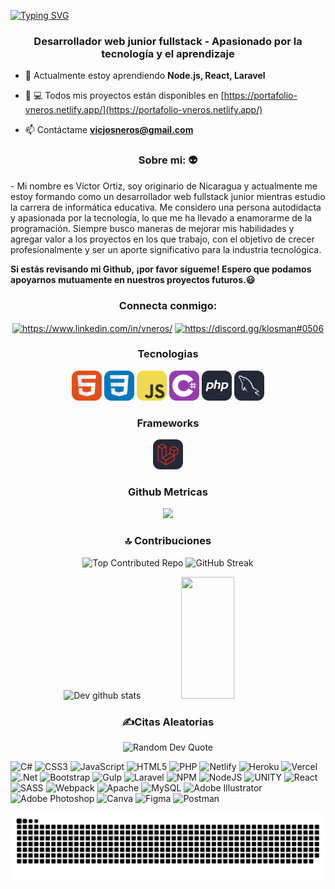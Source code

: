 [![Typing SVG](https://readme-typing-svg.herokuapp.com?font=Source+Code+Pro&weight=700&size=26&duration=2000&pause=1000&color=18C3AA&center=true&vCenter=true&width=706&height=54&lines=Bienvenido+!!++%F0%9F%91%8B+soy+V%C3%ADctor+Ortiz;Welcome!!+%F0%9F%91%8B+I'm+Victor+Ortiz)](https://git.io/typing-svg)
<h3 align="center">Desarrollador web junior fullstack - Apasionado por la tecnología y el aprendizaje </h3>


- 🌱 Actualmente estoy aprendiendo **Node.js, React, Laravel**

- 👨 💻 Todos mis proyectos están disponibles en [https://portafolio-vneros.netlify.app/](https://portafolio-vneros.netlify.app/)

- 📫 Contáctame **vicjosneros@gmail.com**

<h3 align="center">Sobre mi: 👽</h3>
- Mi nombre es Víctor Ortiz, soy originario de Nicaragua y actualmente me estoy formando como un desarrollador web fullstack junior mientras estudio la carrera de informática educativa. Me considero una persona autodidacta y apasionada por la tecnología, lo que me ha llevado a enamorarme de la programación. Siempre busco maneras de mejorar mis habilidades y agregar valor a los proyectos en los que trabajo, con el objetivo de crecer profesionalmente y ser un aporte significativo para la industria tecnológica.

**Si estás revisando mi Github, ¡por favor sígueme! Espero que podamos apoyarnos mutuamente en nuestros proyectos futuros.😃**



<h3 align="center">Connecta conmigo:</h3>
<p align="center">
<a href="https://www.linkedin.com/in/vneros/" target="blank"><img align="center" src="https://cdn-icons-png.flaticon.com/512/174/174857.png" alt="https://www.linkedin.com/in/vneros/" height="40" width="40" /></a>
<a href="https://discord.gg/klosman#0506" target="blank"><img align="center" src="https://preview.redd.it/788khtqa7c551.png?auto=webp&s=6ad02eeef76a5b241b64a31454eb8c8ca5292c98" alt="https://discord.gg/klosman#0506" height="50" width="80" /></a>
</p>
<h3 align="center"> Tecnologias</h3>
<p align="center"> 
<img src="https://github.com/tandpfun/skill-icons/blob/main/icons/HTML.svg" width="48" title="HTML">
<img src="https://github.com/tandpfun/skill-icons/blob/main/icons/CSS.svg" width="48" title="CSS">
<img src="https://github.com/tandpfun/skill-icons/blob/main/icons/JavaScript.svg" width="48"  title="Javascript">
<img src="https://github.com/tandpfun/skill-icons/blob/main/icons/CS.svg" width="48" title="CS">
<img src="https://github.com/tandpfun/skill-icons/blob/main/icons/PHP-Dark.svg" width="48" title="PHP">
<img src="https://github.com/tandpfun/skill-icons/blob/main/icons/MySQL-Dark.svg" width="48" title="MySQL">
</p>

<h3 align="center"> Frameworks</h3>

<p align="center">
<img src="https://github.com/tandpfun/skill-icons/blob/main/icons/Laravel-Dark.svg" width="48" title="Laravel">
 </p>





<h3 align="center">Github Metricas </h3><p align="center">
<img width="725em" src="https://github-profile-summary-cards.vercel.app/api/cards/profile-details?username=Victor-0rtiz&theme=radical" />

</p>

<div align="center">
    <h3>🔝 Contribuciones</h3>
    <img src="https://github-contributor-stats.vercel.app/api?username=victor-0rtiz&limit=5&theme=vue-dark&combine_all_yearly_contributions=true" width="41%" height="195px" alt="Top Contributed Repo">    
    <img width="49%" height="199px" src="https://github-readme-streak-stats.herokuapp.com/?user=Victor-0rtiz&theme=vue-dark&hide_border=true" alt="GitHub Streak">
</div>


<p align="center">
  <img width="49%" height="195px" src="https://github-readme-stats.vercel.app/api?username=Victor-0rtiz&show_icons=true&count_private=true&hide_border=true&title_color=02D9F7FF&icon_color=02D9F7FF&text_color=42b883&bg_color=0d1117" alt="Dev github stats" /> 
  
  <img width="41%" height="195px" src="https://github-readme-stats.vercel.app/api/top-langs/?username=Victor-0rtiz&theme=vue-dark&layout=compact&hide_border=true&title_color=02D9F7FF&text_color=42b883&bg_color=0d1117" />
</p>
<div align="center">
    <h3>✍️Citas Aleatorias</h3>
    <img src="https://quotes-github-readme.vercel.app/api?type=horizontal&theme=tokyonight" alt="Random Dev Quote">
</div>













![C#](https://img.shields.io/badge/c%23-%23239120.svg?style=for-the-badge&logo=c-sharp&logoColor=white) ![CSS3](https://img.shields.io/badge/css3-%231572B6.svg?style=for-the-badge&logo=css3&logoColor=white) ![JavaScript](https://img.shields.io/badge/javascript-%23323330.svg?style=for-the-badge&logo=javascript&logoColor=%23F7DF1E) ![HTML5](https://img.shields.io/badge/html5-%23E34F26.svg?style=for-the-badge&logo=html5&logoColor=white) ![PHP](https://img.shields.io/badge/php-%23777BB4.svg?style=for-the-badge&logo=php&logoColor=white) ![Netlify](https://img.shields.io/badge/netlify-%23000000.svg?style=for-the-badge&logo=netlify&logoColor=#00C7B7) ![Heroku](https://img.shields.io/badge/heroku-%23430098.svg?style=for-the-badge&logo=heroku&logoColor=white) ![Vercel](https://img.shields.io/badge/vercel-%23000000.svg?style=for-the-badge&logo=vercel&logoColor=white) ![.Net](https://img.shields.io/badge/.NET-5C2D91?style=for-the-badge&logo=.net&logoColor=white) ![Bootstrap](https://img.shields.io/badge/bootstrap-%23563D7C.svg?style=for-the-badge&logo=bootstrap&logoColor=white) ![Gulp](https://img.shields.io/badge/GULP-%23CF4647.svg?style=for-the-badge&logo=gulp&logoColor=white) ![Laravel](https://img.shields.io/badge/laravel-%23FF2D20.svg?style=for-the-badge&logo=laravel&logoColor=white) ![NPM](https://img.shields.io/badge/NPM-%23000000.svg?style=for-the-badge&logo=npm&logoColor=white) ![NodeJS](https://img.shields.io/badge/node.js-6DA55F?style=for-the-badge&logo=node.js&logoColor=white) ![UNITY](https://img.shields.io/badge/Unity-%2320232a.svg?style=for-the-badge&logo=unity&logoColor=white) ![React](https://img.shields.io/badge/react-%2320232a.svg?style=for-the-badge&logo=react&logoColor=%2361DAFB) ![SASS](https://img.shields.io/badge/SASS-hotpink.svg?style=for-the-badge&logo=SASS&logoColor=white) ![Webpack](https://img.shields.io/badge/webpack-%238DD6F9.svg?style=for-the-badge&logo=webpack&logoColor=black) ![Apache](https://img.shields.io/badge/apache-%23D42029.svg?style=for-the-badge&logo=apache&logoColor=white) ![MySQL](https://img.shields.io/badge/mysql-%2300f.svg?style=for-the-badge&logo=mysql&logoColor=white) ![Adobe Illustrator](https://img.shields.io/badge/adobeillustrator-%23FF9A00.svg?style=for-the-badge&logo=adobeillustrator&logoColor=white) ![Adobe Photoshop](https://img.shields.io/badge/adobephotoshop-%2331A8FF.svg?style=for-the-badge&logo=adobephotoshop&logoColor=white) ![Canva](https://img.shields.io/badge/Canva-%2300C4CC.svg?style=for-the-badge&logo=Canva&logoColor=white) 	![Figma](https://img.shields.io/badge/figma-%23F24E1E.svg?style=for-the-badge&logo=figma&logoColor=white) ![Postman](https://img.shields.io/badge/Postman-FF6C37?style=for-the-badge&logo=postman&logoColor=white)


![](https://github.com/Platane/snk/raw/output/github-contribution-grid-snake.svg)





